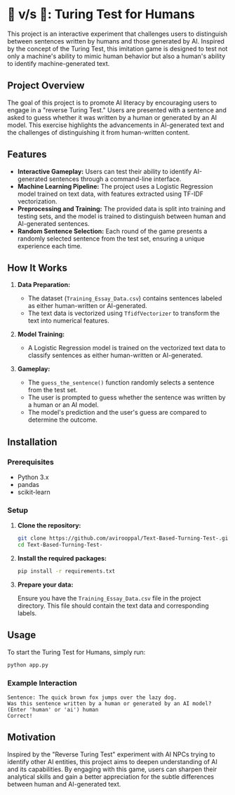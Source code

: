 
# 🤖 v/s 👨: Turing Test for Humans

This project is an interactive experiment that challenges users to distinguish between sentences written by humans and those generated by AI. Inspired by the concept of the Turing Test, this imitation game is designed to test not only a machine's ability to mimic human behavior but also a human's ability to identify machine-generated text.

## Project Overview

The goal of this project is to promote AI literacy by encouraging users to engage in a "reverse Turing Test." Users are presented with a sentence and asked to guess whether it was written by a human or generated by an AI model. This exercise highlights the advancements in AI-generated text and the challenges of distinguishing it from human-written content.

## Features

- **Interactive Gameplay:** Users can test their ability to identify AI-generated sentences through a command-line interface.
- **Machine Learning Pipeline:** The project uses a Logistic Regression model trained on text data, with features extracted using TF-IDF vectorization.
- **Preprocessing and Training:** The provided data is split into training and testing sets, and the model is trained to distinguish between human and AI-generated sentences.
- **Random Sentence Selection:** Each round of the game presents a randomly selected sentence from the test set, ensuring a unique experience each time.

## How It Works

1. **Data Preparation:**
   - The dataset (`Training_Essay_Data.csv`) contains sentences labeled as either human-written or AI-generated.
   - The text data is vectorized using `TfidfVectorizer` to transform the text into numerical features.

2. **Model Training:**
   - A Logistic Regression model is trained on the vectorized text data to classify sentences as either human-written or AI-generated.

3. **Gameplay:**
   - The `guess_the_sentence()` function randomly selects a sentence from the test set.
   - The user is prompted to guess whether the sentence was written by a human or an AI model.
   - The model's prediction and the user's guess are compared to determine the outcome.

## Installation

### Prerequisites

- Python 3.x
- pandas
- scikit-learn

### Setup

1. **Clone the repository:**

   ```bash
   git clone https://github.com/avirooppal/Text-Based-Turning-Test-.git
   cd Text-Based-Turning-Test-
   ```

2. **Install the required packages:**

   ```bash
   pip install -r requirements.txt
   ```

3. **Prepare your data:**

   Ensure you have the `Training_Essay_Data.csv` file in the project directory. This file should contain the text data and corresponding labels.

## Usage

To start the Turing Test for Humans, simply run:

```bash
python app.py
```

### Example Interaction

```text
Sentence: The quick brown fox jumps over the lazy dog.
Was this sentence written by a human or generated by an AI model? (Enter 'human' or 'ai') human
Correct!
```

## Motivation

Inspired by the "Reverse Turing Test" experiment with AI NPCs trying to identify other AI entities, this project aims to deepen understanding of AI and its capabilities. By engaging with this game, users can sharpen their analytical skills and gain a better appreciation for the subtle differences between human and AI-generated text.


